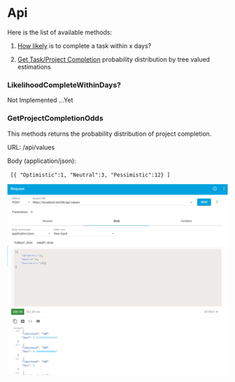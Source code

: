 # Api

Here is the list of available methods:

1. [How likely](###LikelihoodCompleteWithinDays) is to complete a task within x days?

2. [Get Task/Project Completion](###GetProjectCompletionOdds) probability distribution by tree valued estimations 

### LikelihoodCompleteWithinDays?

Not Implemented ...Yet

### GetProjectCompletionOdds

This methods returns the probability distribution of project completion.

URL: <endpoint>/api/values

Body (application/json):

` [{
  	"Optimistic":1,
  	"Neutral":3,
  	"Pessimistic":12}
]`

![screen](<https://raw.githubusercontent.com/simonedemuro/AccurateDeveloperTimeEstimation/master/_site/projCompletionApi.png>)